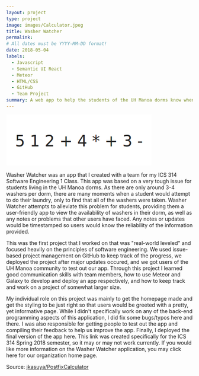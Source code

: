 ```yaml
---
layout: project
type: project
image: images/Calculator.jpeg
title: Washer Watcher
permalink: 
# All dates must be YYYY-MM-DD format!
date: 2018-05-04
labels:
  - Javascript
  - Semantic UI React
  - Meteor
  - HTML/CSS
  - GitHub
  - Team Project
summary: A web app to help the students of the UH Manoa dorms know when a washer in their dorm is available.
---
```

<div class="ui small rounded images">
  <img class="ui image" src="../images/postfix.png">
</div>

Washer Watcher was an app that I created with a team for my ICS 314 Software Engineering 1 Class. This app was based on a very tough issue for students living in the UH Manoa dorms. As there are only around 3-4 washers per dorm, there are many moments when a student would attempt to do their laundry, only to find that all of the washers were taken. Washer Watcher attempts to alleviate this problem for students, providing them a user-friendly app to view the availability of washers in their dorm, as well as any notes or problems that other users have faced. Any notes or updates would be timestamped so users would know the reliability of the information provided.  

This was the first project that I worked on that was "real-world leveled" and focused heavily on the principles of software engineering. We used issue-based project management on GitHub to keep track of the progress, we deployed the project after major updates occured, and we got users of the UH Manoa community to test out our app. Through this project I learned good communication skills with team members, how to use Meteor and Galaxy to develop and deploy an app respectively, and how to keep track and work on a project of somewhat larger size. 

My individual role on this project was mainly to get the homepage made and get the styling to be just right so that users would be greeted with a pretty, yet informative page. While I didn't specifically work on any of the back-end programming aspects of this application, I did fix some bugs/typos here and there. I was also responsible for getting people to test out the app and compiling their feedback to help us improve the app. Finally, I deployed the final version of the app here. This link was created specifically for the ICS 314 Spring 2018 semester, so it may or may not work currently. If you would like more information on the Washer Watcher application, you may click here for our organization home page.

Source: <a href="https://github.com/jkasuya/PostfixCalculator"><i class="large github icon "></i>jkasuya/PostfixCalculator</a>

